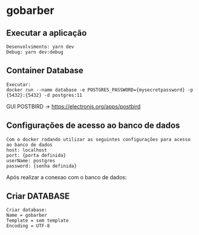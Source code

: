# gobarber

## Executar a aplicação
```
Desenvolvimento: yarn dev
Debug: yarn dev:debug
```

## Container Database
```
Executar:
docker run --name database -e POSTGRES_PASSWORD={mysecretpassword} -p {5432}:{5432} -d postgres:11
```
GUI POSTBIRD -> https://electronjs.org/apps/postbird

## Configurações de acesso ao banco de dados
```
Com o docker rodando utilizar as seguintes configurações para acesso ao banco de dados
host: localhost
port: {porta definida}
userName: postgres
password: {senha definida}
```
Após realizar a conexao com o banco de dados:
## Criar DATABASE
```
Criar database:
Name = gobarber
Template = sem template
Encoding = UTF-8
```